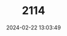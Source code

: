 ---
title: "2114"
category: "Arcidens wheeleri"
draft: false
date: 2024-02-22 13:03:49
languages:
  English: ["Ouachita Rock Pocketbook", "Wheeler's Pearly Mussel"]
---